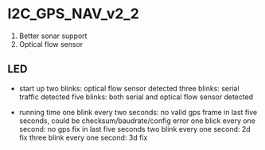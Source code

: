 I2C_GPS_NAV_v2_2
================

1. Better sonar support
2. Optical flow sensor

LED
---
- start up
two blinks: optical flow sensor detected
three blinks: serial traffic detected
five blinks: both serial and optical flow sensor detected

- running time
one blink every two seconds: no valid gps frame in last five seconds, could be checksum/baudrate/config error
one blick every one second: no gps fix in last five seconds
two blink every one second: 2d fix
three blink every one second: 3d fix

